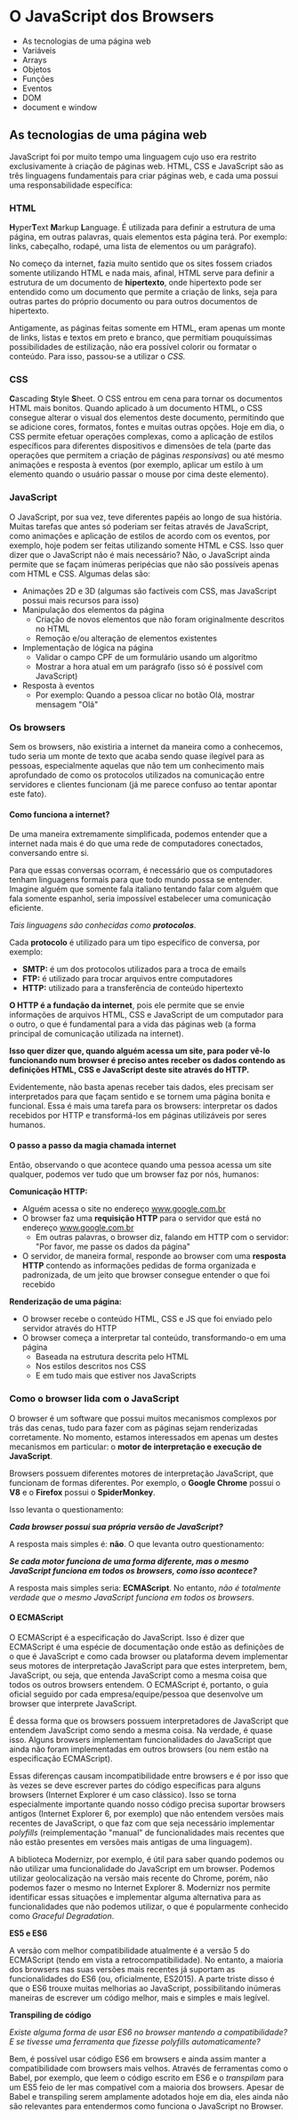 # O JavaScript dos Browsers

* As tecnologias de uma página web
* Variáveis
* Arrays
* Objetos
* Funções
* Eventos
* DOM
* document e window

## As tecnologias de uma página web

JavaScript foi por muito tempo uma linguagem cujo uso era restrito exclusivamente à criação de páginas web. HTML, CSS e JavaScript são as três linguagens fundamentais para criar páginas web, e cada uma possui uma responsabilidade específica:

### HTML

**H**yper**T**ext **M**arkup **L**anguage. É utilizada para definir a estrutura de uma página, em outras palavras, quais elementos esta página terá. Por exemplo: links, cabeçalho, rodapé, uma lista de elementos ou um parágrafo\).

No começo da internet, fazia muito sentido que os sites fossem criados somente utilizando HTML e nada mais, afinal, HTML serve para definir a estrutura de um documento de **hipertexto**, onde hipertexto pode ser entendido como um documento que permite a criação de links, seja para outras partes do próprio documento ou para outros documentos de hipertexto.

Antigamente, as páginas feitas somente em HTML, eram apenas um monte de links, listas e textos em preto e branco, que permitiam pouquíssimas possibilidades de estilização, não era possível colorir ou formatar o conteúdo. Para isso, passou-se a utilizar o _CSS._

### CSS

**C**ascading **S**tyle **S**heet. O CSS entrou em cena para tornar os documentos HTML mais bonitos. Quando aplicado à um documento HTML, o CSS consegue alterar o visual dos elementos deste documento, permitindo que se adicione cores, formatos, fontes e muitas outras opções. Hoje em dia, o CSS permite efetuar operações complexas, como a aplicação de estilos específicos para diferentes dispositivos e dimensões de tela \(parte das operações que permitem a criação de páginas _responsivas_\) ou até mesmo animações e resposta à eventos \(por exemplo, aplicar um estilo à um elemento quando o usuário passar o mouse por cima deste elemento\).

### JavaScript

O JavaScript, por sua vez, teve diferentes papéis ao longo de sua história. Muitas tarefas que antes só poderiam ser feitas através de JavaScript, como animações e aplicação de estilos de acordo com os eventos, por exemplo, hoje podem ser feitas utilizando somente HTML e CSS. Isso quer dizer que o JavaScript não é mais necessário? Não, o JavaScript ainda permite que se façam inúmeras peripécias que não são possíveis apenas com HTML e CSS. Algumas delas são:

* Animações 2D e 3D \(algumas são factíveis com CSS, mas JavaScript possui mais recursos para isso\)
* Manipulação dos elementos da página
  * Criação de novos elementos que não foram originalmente descritos no HTML
  * Remoção e/ou alteração de elementos existentes
* Implementação de lógica na página
  * Validar o campo CPF de um formulário usando um algorítmo
  * Mostrar a hora atual em um parágrafo \(isso só é possível com JavaScript\)
* Resposta à eventos
  * Por exemplo: Quando a pessoa clicar no botão Olá, mostrar mensagem "Olá"

### Os browsers

Sem os browsers, não existiria a internet da maneira como a conhecemos, tudo seria um monte de texto que acaba sendo quase ilegível para as pessoas, especialmente aquelas que não tem um conhecimento mais aprofundado de como os protocolos utilizados na comunicação entre servidores e clientes funcionam \(já me parece confuso ao tentar apontar este fato\).

#### Como funciona a internet?

De uma maneira extremamente simplificada, podemos entender que a internet nada mais é do que uma rede de computadores conectados, conversando entre si.

Para que essas conversas ocorram, é necessário que os computadores tenham linguagens formais para que todo mundo possa se entender. Imagine alguém que somente fala italiano tentando falar com alguém que fala somente espanhol, seria impossível estabelecer uma comunicação eficiente.

_Tais linguagens são conhecidas como_ _**protocolos**_.

Cada **protocolo** é utilizado para um tipo específico de conversa, por exemplo:

* **SMTP:** é um dos protocolos utilizados para a troca de emails
* **FTP:** é utilizado para trocar arquivos entre computadores
* **HTTP:** utilizado para a transferência de conteúdo hipertexto

**O HTTP é a fundação da internet**, pois ele permite que se envie informações de arquivos HTML, CSS e JavaScript de um computador para o outro, o que é fundamental para a vida das páginas web \(a forma principal de comunicação utilizada na internet\).

**Isso quer dizer que, quando alguém acessa um site, para poder vê-lo funcionando num browser é preciso antes receber os dados contendo as definições HTML, CSS e JavaScript deste site através do HTTP.**

Evidentemente, não basta apenas receber tais dados, eles precisam ser interpretados para que façam sentido e se tornem uma página bonita e funcional. Essa é mais uma tarefa para os browsers: interpretar os dados recebidos por HTTP e transformá-los em páginas utilizáveis por seres humanos.

#### O passo a passo da magia chamada internet

Então, observando o que acontece quando uma pessoa acessa um site qualquer, podemos ver tudo que um browser faz por nós, humanos:

**Comunicação HTTP:**

* Alguém acessa o site no endereço www.google.com.br
* O browser faz uma **requisição HTTP** para o servidor que está no endereço www.google.com.br
  * Em outras palavras, o browser diz, falando em HTTP com o servidor: "Por favor, me passe os dados da página"
* O servidor, de maneira formal, responde ao browser com uma **resposta HTTP** contendo as informações pedidas de forma organizada e padronizada, de um jeito que browser consegue entender o que foi recebido

**Renderização de uma página:**

* O browser recebe o conteúdo HTML, CSS e JS que foi enviado pelo servidor através do HTTP
* O browser começa a interpretar tal conteúdo, transformando-o em uma página
  * Baseada na estrutura descrita pelo HTML
  * Nos estilos descritos nos CSS
  * E em tudo mais que estiver nos JavaScripts

### Como o browser lida com o JavaScript

O browser é um software que possui muitos mecanismos complexos por trás das cenas, tudo para fazer com as páginas sejam renderizadas corretamente. No momento, estamos interessados em apenas um destes mecanismos em particular:  o **motor de interpretação e execução de JavaScript**.

Browsers possuem diferentes motores de interpretação JavaScript, que funcionam de formas diferentes. Por exemplo, o **Google Chrome** possui o **V8** e o **Firefox** possui o **SpiderMonkey**.

Isso levanta o questionamento:

_**Cada browser possui sua própria versão de JavaScript?**_

A resposta mais simples é: **não**. O que levanta outro questionamento:

_**Se cada motor funciona de uma forma diferente, mas o mesmo JavaScript funciona em todos os browsers, como isso acontece?**_

A resposta mais simples seria: **ECMAScript**. No entanto, _não é totalmente verdade que o mesmo JavaScript funciona em todos os browsers_.

#### O ECMAScript

O ECMAScript é a especificação do JavaScript. Isso é dizer que ECMAScript é uma espécie de documentação onde estão as definições de o que é JavaScript e como cada browser ou plataforma devem implementar seus motores de interpretação JavaScript para que estes interpretem, bem, JavaScript, ou seja, que entenda JavaScript como a mesma coisa que todos os outros browsers entendem. O ECMAScript é, portanto, o guia oficial seguido por cada empresa/equipe/pessoa que desenvolve um browser que interprete JavaScript.

É dessa forma que os browsers possuem interpretadores de JavaScript que entendem JavaScript como sendo a mesma coisa. Na verdade, é quase isso. Alguns browsers implementam funcionalidades do JavaScript que ainda não foram implementadas em outros browsers \(ou nem estão na especificação ECMAScript\).

Essas diferenças causam incompatibilidade entre browsers e é por isso que às vezes se deve escrever partes do código específicas para alguns browsers \(Internet Explorer é um caso clássico\). Isso se torna especialmente importante quando nosso código precisa suportar browsers antigos \(Internet Explorer 6, por exemplo\) que não entendem versões mais recentes de JavaScript, o que faz com que seja necessário implementar _polyfills_ \(reimplementação "manual" de funcionalidades mais recentes que não estão presentes em versões mais antigas de uma linguagem\). 

A biblioteca Modernizr, por exemplo, é útil para saber quando podemos ou não utilizar uma funcionalidade do JavaScript em um browser. Podemos utilizar geolocalização na versão mais recente do Chrome, porém, não podemos fazer o mesmo no Internet Explorer 8. Modernizr nos permite identificar essas situações e implementar alguma alternativa para as funcionalidades que não podemos utilizar, o que é popularmente conhecido como _Graceful Degradation_.

**ES5 e ES6**

A versão com melhor compatibilidade atualmente é a versão 5 do ECMAScript \(tendo em vista a retrocompatibilidade\). No entanto, a maioria dos browsers nas suas versões mais recentes já suportam as funcionalidades do ES6 \(ou, oficialmente, ES2015\). A parte triste disso é que o ES6 trouxe muitas melhorias ao JavaScript, possibilitando inúmeras maneiras de escrever um código melhor, mais e simples e mais legível.

**Transpiling de código**

_Existe alguma forma de usar ES6 no browser mantendo a compatibilidade? E se tivesse uma ferramenta que fizesse polyfills automaticamente?_

Bem, é possível usar código ES6 em browsers e ainda assim manter a compatibilidade com browsers mais velhos. Através de ferramentas como o Babel, por exemplo, que leem o código escrito em ES6 e o _transpilam_ para um ES5 feio de ler mas compatível com a maioria dos browsers. Apesar de Babel e transpiling serem amplamente adotados hoje em dia, eles ainda não são relevantes para entendermos como funciona o JavaScript no Browser.

